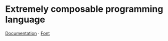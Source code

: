 # Extremely composable programming language

[Documentation](https://muratkasimov.art/Ya) ⋅ [Font](https://github.com/iokasimov/ya-fonts/blob/main/mononokiya241-Regular.ttf)
